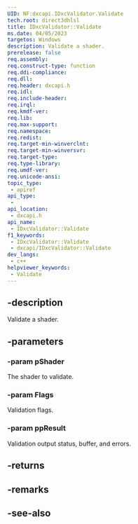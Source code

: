 ```yaml
---
UID: NF:dxcapi.IDxcValidator.Validate
tech.root: direct3dhlsl
title: IDxcValidator::Validate
ms.date: 04/05/2023
targetos: Windows
description: Validate a shader.
prerelease: false
req.assembly: 
req.construct-type: function
req.ddi-compliance: 
req.dll: 
req.header: dxcapi.h
req.idl: 
req.include-header: 
req.irql: 
req.kmdf-ver: 
req.lib: 
req.max-support: 
req.namespace: 
req.redist: 
req.target-min-winverclnt: 
req.target-min-winversvr: 
req.target-type: 
req.type-library: 
req.umdf-ver: 
req.unicode-ansi: 
topic_type:
 - apiref
api_type:
 - 
api_location:
 - dxcapi.h
api_name:
 - IDxcValidator::Validate
f1_keywords:
 - IDxcValidator::Validate
 - dxcapi/IDxcValidator::Validate
dev_langs:
 - c++
helpviewer_keywords:
 - Validate
---
```


## -description

Validate a shader.

## -parameters

### -param pShader

The shader to validate.

### -param Flags

Validation flags.

### -param ppResult

Validation output status, buffer, and errors.

## -returns

## -remarks

## -see-also
